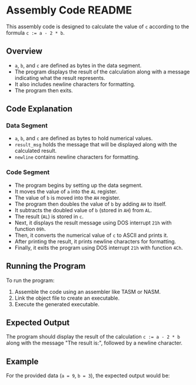 # Assembly Code README

This assembly code is designed to calculate the value of `c` according to the formula `c := a - 2 * b`.

## Overview

- `a`, `b`, and `c` are defined as bytes in the data segment.
- The program displays the result of the calculation along with a message indicating what the result represents.
- It also includes newline characters for formatting.
- The program then exits.

## Code Explanation

### Data Segment
- `a`, `b`, and `c` are defined as bytes to hold numerical values.
- `result_msg` holds the message that will be displayed along with the calculated result.
- `newline` contains newline characters for formatting.

### Code Segment
- The program begins by setting up the data segment.
- It moves the value of `a` into the `AL` register.
- The value of `b` is moved into the `AH` register.
- The program then doubles the value of `b` by adding `AH` to itself.
- It subtracts the doubled value of `b` (stored in `AH`) from `AL`.
- The result (`AL`) is stored in `c`.
- Next, it displays the result message using DOS interrupt `21h` with function `09h`.
- Then, it converts the numerical value of `c` to ASCII and prints it.
- After printing the result, it prints newline characters for formatting.
- Finally, it exits the program using DOS interrupt `21h` with function `4Ch`.

## Running the Program

To run the program:
1. Assemble the code using an assembler like TASM or NASM.
2. Link the object file to create an executable.
3. Execute the generated executable.

## Expected Output

The program should display the result of the calculation `c := a - 2 * b` along with the message "The result is:", followed by a newline character.

## Example

For the provided data (`a = 9`, `b = 3`), the expected output would be:


